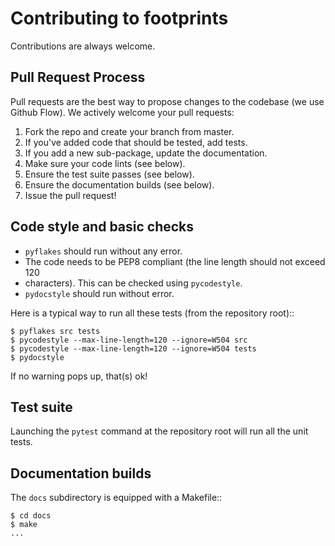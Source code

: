 # Contributing to footprints

Contributions are always welcome.

## Pull Request Process

Pull requests are the best way to propose changes to the codebase (we use Github
Flow). We actively welcome your pull requests:

1. Fork the repo and create your branch from master.
2. If you've added code that should be tested, add tests.
3. If you add a new sub-package, update the documentation.
4. Make sure your code lints (see below).
5. Ensure the test suite passes (see below).
6. Ensure the documentation builds (see below).
7. Issue the pull request!

## Code style and basic checks

* `pyflakes` should run without any error.
* The code needs to be PEP8 compliant (the line length should not exceed  120
* characters). This can be checked using `pycodestyle`.
* `pydocstyle` should run without error.

Here is a typical way to run all these tests (from the repository root)::

    $ pyflakes src tests
    $ pycodestyle --max-line-length=120 --ignore=W504 src
    $ pycodestyle --max-line-length=120 --ignore=W504 tests
    $ pydocstyle

If no warning pops up, that(s) ok!

## Test suite

Launching the `pytest` command at the repository root will run all the unit
tests. 

## Documentation builds

The `docs` subdirectory is equipped with a Makefile::

    $ cd docs
    $ make
    ...

